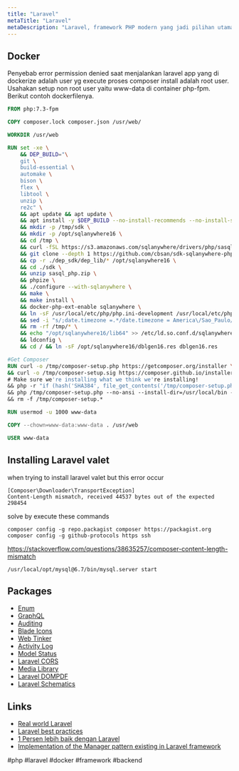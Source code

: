 ```yaml
---
title: "Laravel"
metaTitle: "Laravel"
metaDescription: "Laravel, framework PHP modern yang jadi pilihan utama saya"
---
```


## Docker

Penyebab error permission denied saat menjalankan laravel app yang di dockerize adalah user yg execute proses composer install adalah root user.
Usahakan setup non root user yaitu www-data di container php-fpm. Berikut contoh dockerfilenya.

```Dockerfile
FROM php:7.3-fpm

COPY composer.lock composer.json /usr/web/

WORKDIR /usr/web

RUN set -xe \
	&& DEP_BUILD="\
	git \
	build-essential \
	automake \
	bison \
	flex \
	libtool \
	unzip \
	re2c" \
	&& apt update && apt update \
	&& apt install -y $DEP_BUILD --no-install-recommends --no-install-suggests \
	&& mkdir -p /tmp/sdk \
	&& mkdir -p /opt/sqlanywhere16 \
	&& cd /tmp \
	&& curl -fSL https://s3.amazonaws.com/sqlanywhere/drivers/php/sasql_php.zip -o ./sdk/sasql_php.zip \
	&& git clone --depth 1 https://github.com/cbsan/sdk-sqlanywhere-php.git dep_sdk \
	&& cp -r ./dep_sdk/dep_lib/* /opt/sqlanywhere16 \
	&& cd ./sdk \
	&& unzip sasql_php.zip \
	&& phpize \
	&& ./configure --with-sqlanywhere \
	&& make \
	&& make install \
	&& docker-php-ext-enable sqlanywhere \
	&& ln -sF /usr/local/etc/php/php.ini-development /usr/local/etc/php/php.ini \
	&& sed -i "s/;date.timezone =.*/date.timezone = America\/Sao_Paulo/" /usr/local/etc/php/php.ini \
	&& rm -rf /tmp/* \
	&& echo "/opt/sqlanywhere16/lib64" >> /etc/ld.so.conf.d/sqlanywhere16.conf \
	&& ldconfig \
	&& cd / && ln -sF /opt/sqlanywhere16/dblgen16.res dblgen16.res

#Get Composer
RUN curl -o /tmp/composer-setup.php https://getcomposer.org/installer \
&& curl -o /tmp/composer-setup.sig https://composer.github.io/installer.sig \
# Make sure we're installing what we think we're installing!
&& php -r "if (hash('SHA384', file_get_contents('/tmp/composer-setup.php')) !== trim(file_get_contents('/tmp/composer-setup.sig'))) { unlink('/tmp/composer-setup.php'); echo 'Invalid installer' . PHP_EOL; exit(1); }" \
&& php /tmp/composer-setup.php --no-ansi --install-dir=/usr/local/bin --filename=composer --snapshot \
&& rm -f /tmp/composer-setup.*

RUN usermod -u 1000 www-data

COPY --chown=www-data:www-data . /usr/web

USER www-data
```

## Installing Laravel valet

when trying to install laravel valet but this error occur

```
[Composer\Downloader\TransportException]
Content-Length mismatch, received 44537 bytes out of the expected 298454
```

solve by execute these commands

```
composer config -g repo.packagist composer https://packagist.org
composer config -g github-protocols https ssh
```

https://stackoverflow.com/questions/38635257/composer-content-length-mismatch

```
/usr/local/opt/mysql@6.7/bin/mysql.server start
```

## Packages

- [Enum](https://github.com/BenSampo/laravel-enum)
- [GraphQL](https://github.com/rebing/graphql-laravel)
- [Auditing](https://github.com/owen-it/laravel-auditing)
- [Blade Icons](https://github.com/driesvints/blade-icons)
- [Web Tinker](https://github.com/spatie/laravel-web-tinker)
- [Activity Log](https://github.com/spatie/laravel-activitylog)
- [Model Status](https://github.com/spatie/laravel-model-status)
- [Laravel CORS](https://github.com/fruitcake/laravel-cors)
- [Media Library](https://github.com/spatie/laravel-medialibrary)
- [Laravel DOMPDF](https://github.com/barryvdh/laravel-dompdf)
- [Laravel Schematics](https://github.com/mtolhuys/laravel-schematics)

## Links

- [Real world Laravel](https://notebook.wayanjimmy.xyz/programming/real-world-laravel)
- [Laravel best practices](https://github.com/alexeymezenin/laravel-best-practices)
- [1 Persen lebih baik dengan Laravel](https://1-persen-lebih-baik-dengan-laravel.netlify.app/)
- [Implementation of the Manager pattern existing in Laravel framework](https://github.com/DeGraciaMathieu/Manager)

#php #laravel #docker #framework #backend
